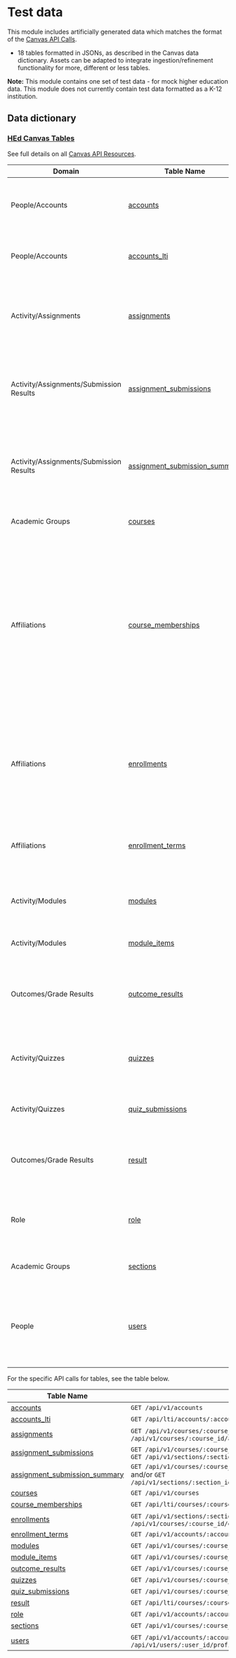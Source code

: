 # Test data

This module includes artificially generated data which matches the format of the [Canvas API Calls](https://canvas.instructure.com/doc/api/index.html).
- 18 tables formatted in JSONs, as described in the Canvas data dictionary. Assets can be adapted to integrate ingestion/refinement functionality for more, different or less tables.

<strong>Note:</strong> This module contains one set of test data - for mock higher education data. This module does not currently contain test data formatted as a K-12 institution.

## Data dictionary

### [HEd Canvas Tables](https://github.com/microsoft/OpenEduAnalytics/tree/main/modules/module_catalog/Canvas/test_data/hed_test_data)

See full details on all [Canvas API Resources](https://canvas.instructure.com/doc/api/all_resources.html).

| Domain | Table Name | Description | 
|-----------|-----------|-----------|
| People/Accounts | [accounts](https://canvas.instructure.com/doc/api/accounts.html) | User accounts associated IDs (i.e., Canvas accounts) |
| People/Accounts | [accounts_lti](https://canvas.instructure.com/doc/api/accounts_(lti).html) | User accounts associated IDs (i.e., LTI accounts) |
| Activity/Assignments | [assignments](https://canvas.instructure.com/doc/api/assignments.html) | Stores attributes for assignments. There is one record in this table for each assignment. |
| Activity/Assignments/Submission Results | [assignment_submissions](https://canvas.instructure.com/doc/api/submissions.html) | Holds assignment submission results within a given course or section for users. | 
| Activity/Assignments/Submission Results | [assignment_submission_summary](https://canvas.instructure.com/doc/api/submissions.html) | Holds summary of assignment submission results within a given course or section for users. | 
| Academic Groups | [courses](https://canvas.instructure.com/doc/api/courses.html) | Stores attributes for a course. |
| Affiliations | [course_memberships](https://canvas.instructure.com/doc/api/names_and_role.html) | The relationship between a user and a class. That is, a list of users enrolled in a specific course and section. Difference between this and enrollments is that this table contains the LTI mappings. | 
| Affiliations | [enrollments](https://canvas.instructure.com/doc/api/enrollments.html) | The relationship between a user and a class. That is, a list of users enrolled in a specific course and section. |
| Affiliations | [enrollment_terms](https://canvas.instructure.com/doc/api/enrollment_terms.html) | The relationship between a user and and their enrollment term. | 
| Activity/Modules | [modules](https://canvas.instructure.com/doc/api/modules.html) | List of modules (similar to lessons) in a course. |
| Activity/Modules | [module_items](https://canvas.instructure.com/doc/api/modules.html) | List of module items in a course. |
| Outcomes/Grade Results | [outcome_results](https://canvas.instructure.com/doc/api/outcome_results.html) | Holds assignment and/or quiz results within a given course for users. |
| Activity/Quizzes | [quizzes](https://canvas.instructure.com/doc/api/quizzes.html) | Stores attributes for quizzes. There is one record in this table for each quiz. | 
| Activity/Quizzes | [quiz_submissions](https://canvas.instructure.com/doc/api/quiz_submissions.html) | Stores attributes for quiz submissions. | 
| Outcomes/Grade Results | [result](https://canvas.instructure.com/doc/api/result.html) | Holds assignment and/or quiz results within a given course for users. | 
| Role | [role](https://canvas.instructure.com/doc/api/roles.html) | List of roles within an account. See list of Canvas roles [here](https://canvas.instructure.com/doc/api/file.canvas_roles.html). | 
| Academic Groups | [sections](https://canvas.instructure.com/doc/api/sections.html) | List of sections for a specific course. | 
| People | [users](https://canvas.instructure.com/doc/api/users.html) | Stores attributes for users. The latter API call is for user profiles (which contains LTI and SIS ) | 

For the specific API calls for tables, see the table below.

|Table Name | API Call |
|-----------|-----------|
| [accounts](https://canvas.instructure.com/doc/api/accounts.html) |```GET /api/v1/accounts``` |
| [accounts_lti](https://canvas.instructure.com/doc/api/accounts_(lti).html) | ```GET /api/lti/accounts/:account_id``` |
| [assignments](https://canvas.instructure.com/doc/api/assignments.html) | ```GET /api/v1/courses/:course_id/assignments``` and/or ```GET /api/v1/courses/:course_id/assignment_groups/:assignment_group_id/assignments``` |
| [assignment_submissions](https://canvas.instructure.com/doc/api/submissions.html) | ```GET /api/v1/courses/:course_id/assignments/:assignment_id/submissions``` and/or ```GET /api/v1/sections/:section_id/assignments/:assignment_id/submissions``` |
| [assignment_submission_summary](https://canvas.instructure.com/doc/api/submissions.html) | ```GET /api/v1/courses/:course_id/assignments/:assignment_id/submission_summary``` and/or ```GET /api/v1/sections/:section_id/assignments/:assignment_id/submission_summary``` |
| [courses](https://canvas.instructure.com/doc/api/courses.html) | ```GET /api/v1/courses``` |
| [course_memberships](https://canvas.instructure.com/doc/api/names_and_role.html) |```GET /api/lti/courses/:course_id/names_and_roles``` |
| [enrollments](https://canvas.instructure.com/doc/api/enrollments.html) | ```GET /api/v1/sections/:section_id/enrollments``` and/or ```GET /api/v1/courses/:course_id/enrollments``` |
| [enrollment_terms](https://canvas.instructure.com/doc/api/enrollment_terms.html) | ```GET /api/v1/accounts/:account_id/terms``` |
| [modules](https://canvas.instructure.com/doc/api/modules.html) | ```GET /api/v1/courses/:course_id/modules``` |
| [module_items](https://canvas.instructure.com/doc/api/modules.html) | ```GET /api/v1/courses/:course_id/modules/:module_id/items``` |
| [outcome_results](https://canvas.instructure.com/doc/api/outcome_results.html) | ```GET /api/v1/courses/:course_id/outcome_results``` |
| [quizzes](https://canvas.instructure.com/doc/api/quizzes.html) | ```GET /api/v1/courses/:course_id/quizzes```  |
| [quiz_submissions](https://canvas.instructure.com/doc/api/quiz_submissions.html) | ```GET /api/v1/courses/:course_id/quizzes/:quiz_id/submissions```  |
| [result](https://canvas.instructure.com/doc/api/result.html) | ```GET /api/lti/courses/:course_id/line_items/:line_item_id/results``` |
| [role](https://canvas.instructure.com/doc/api/roles.html) | ```GET /api/v1/accounts/:account_id/roles``` |
| [sections](https://canvas.instructure.com/doc/api/sections.html) | ```GET /api/v1/courses/:course_id/sections``` |
| [users](https://canvas.instructure.com/doc/api/users.html) | ```GET /api/v1/accounts/:account_id/users``` and/or ```GET /api/v1/users/:user_id/profile```|
